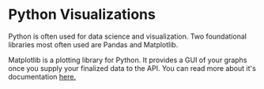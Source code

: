 # Python Visualizations

Python is often used for data science and visualization. Two foundational libraries most often used are Pandas and Matplotlib.

Matplotlib is a plotting library for Python. It provides a GUI of your graphs once you supply your finalized data to the API. You can read more about it's documentation <a href="https://matplotlib.org/users/index.html">here.</a>
